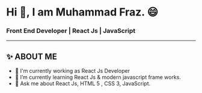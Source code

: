 # Hi 👋, I am Muhammad Fraz. 😄
### Front End Developer | React Js | JavaScript 

__________________________________________________

## ✨ ABOUT ME

- 🔭 I'm currently working as React Js Developer
- 🌱 I’m currently learning React Js & modern javascript frame works.
- 💬 Ask me about React Js, HTML 5 , CSS 3, JavaScript.

<!--  ![This is an image](https://myoctocat.com/assets/images/base-octocat.svg) -->
<!--
**Muhammadfraz98/Muhammadfraz98** is a ✨ _special_ ✨ repository because its `README.md` (this file) appears on your GitHub profile.

Here are some ideas to get you started:

- 🔭 I’m currently working on ...
- 🌱 I’m currently learning ...
- 👯 I’m looking to collaborate on ...
- 🤔 I’m looking for help with ...
- 💬 Ask me about ...
- 📫 How to reach me: ...
- 😄 Pronouns: ...
- ⚡ Fun fact: ...
-->
